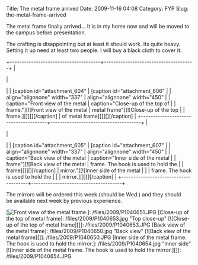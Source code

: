 Title: The metal frame arrived
Date: 2009-11-16 04:08
Category: FYP
Slug: the-metal-frame-arrived

The metal frame finally arrived... It is in my home now and will be
moved to the campus before presentation.

The crafting is disappointing but at least it should work. Its quite
heavy. Setting it up need at least two people. I will buy a black cloth
to cover it.

+--------------------------------------+--------------------------------------+
| <p>                                  | <p>                                  |
| [caption id="attachment\_604"        | [caption id="attachment\_606"        |
| align="alignnone" width="337"        | align="alignnone" width="450"        |
| caption="Front view of the metal     | caption="Close-up of the top of      |
| frame."][![Front view of the metal   | metal frame"][![Close-up of the top  |
| frame.][]][][/caption]               | of metal frame][]][][/caption]       |
+--------------------------------------+--------------------------------------+
| <p>                                  | <p>                                  |
| [caption id="attachment\_605"        | [caption id="attachment\_607"        |
| align="alignnone" width="337"        | align="alignnone" width="450"        |
| caption="Back view of the metal      | caption="Inner side of the metal     |
| frame"][![Back view of the metal     | frame. The hook is used to hold the  |
| frame][]][][/caption]                | mirror."][![Inner side of the metal  |
|                                      | frame. The hook is used to hold the  |
|                                      | mirror.][]][][/caption]              |
+--------------------------------------+--------------------------------------+

The mirrors will be ordered this week (should be Wed.) and they should
be available next week by previous experience.

  [Front view of the metal frame.]: /files/2009/P1040651.jpg
    "Front view"
  [![Front view of the metal frame.][]]: /files/2009/P1040651.JPG
  [Close-up of the top of metal frame]: /files/2009/P1040653.jpg
    "Top close-up"
  [![Close-up of the top of metal frame][]]: /files/2009/P1040653.JPG
  [Back view of the metal frame]: /files/2009/P1040650.jpg
    "Back view"
  [![Back view of the metal frame][]]: /files/2009/P1040650.JPG
  [Inner side of the metal frame. The hook is used to hold the mirror.]:
    /files/2009/P1040654.jpg
    "Inner side"
  [![Inner side of the metal frame. The hook is used to hold the
  mirror.][]]: /files/2009/P1040654.JPG

